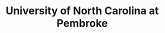---
layout: repo
title: "University of North Carolina at Pembroke"
id: 5364
permalink: repos/5364/
---